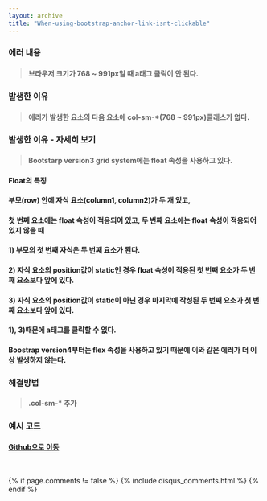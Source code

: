 ```yaml
---
layout: archive
title: "When-using-bootstrap-anchor-link-isnt-clickable"
---
```


### 에러 내용
> #### 브라우저 크기가 768 ~ 991px일 때 a태그 클릭이 안 된다.

### 발생한 이유
> #### 에러가 발생한 요소의 다음 요소에 col-sm-*(768 ~ 991px)클래스가 없다.

### 발생한 이유 - 자세히 보기
> #### Bootstarp version3 grid system에는 float 속성을 사용하고 있다.

####  Float의 특징
#### 부모(row) 안에 자식 요소(column1, column2)가 두 개 있고,
#### 첫 번째 요소에는 float 속성이 적용되어 있고, 두 번째 요소에는 float 속성이 적용되어 있지 않을 때

#### 1) 부모의 첫 번째 자식은 두 번째 요소가 된다.

#### 2) 자식 요소의 position값이 static인 경우 float 속성이 적용된 첫 번째 요소가 두 번째 요소보다 앞에 있다.

#### 3) 자식 요소의 position값이 static이 아닌 경우 마지막에 작성된 두 번째 요소가 첫 번째 요소보다 앞에 있다.

#### 1), 3)때문에 a태그를 클릭할 수 없다.

#### Boostrap version4부터는 flex 속성을 사용하고 있기 때문에 이와 같은 에러가 더 이상 발생하지 않는다.

### 해결방법
> #### .col-sm-* 추가

### 예시 코드
#### [Github으로 이동](https://github.com/dasol-seo/errorDiaryCode/tree/master/FRONTEND/When-using-bootstrap-anchor-link-isnt-clickable)

<br>

{% if page.comments != false %}
  {% include disqus_comments.html %}
{% endif %}
